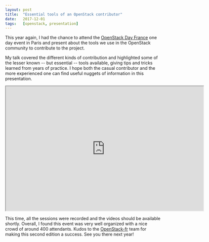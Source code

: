 ```yaml
---
layout: post
title:  "Essential tools of an OpenStack contributor"
date:   2017-12-01
tags:   [openstack, presentation]
---
```


This year again, I had the chance to attend the [OpenStack Day
France](https://openstackdayfrance.fr/) one day event in Paris and present
about the tools we use in the OpenStack community to contribute to the project.

My talk covered the different kinds of contribution and highlighted some of the
lesser known -- but essential -- tools available, giving tips and tricks learned
from years of practice. I hope both the casual contributor and the more
experienced one can find useful nuggets of information in this presentation.

<center>
  <iframe src="https://drive.google.com/file/d/1a3R4C-iVC8i2PaC3ckIB96f80ZT_O-WL/preview" width="640" height="403"></iframe>
</center>

This time, all the sessions were recorded and the videos should be available
shortly. Overall, I found this event was very well organized with a nice crowd
of around 400 attendants. Kudos to the [OpenStack-fr](http://openstack.fr/)
team for making this second edition a success. See you there next year!
